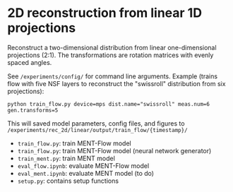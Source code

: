 # 2D reconstruction from linear 1D projections

Reconstruct a two-dimensional distribution from linear one-dimensional projections (2:1). The transformations are rotation matrices with evenly spaced angles.

See `/experiments/config/` for command line arguments. Example (trains flow with five NSF layers to reconstruct the "swissroll" distribution from six projections):
```
python train_flow.py device=mps dist.name="swissroll" meas.num=6 gen.transforms=5
```
This will saved model parameters, config files, and figures to `/experiments/rec_2d/linear/output/train_flow/{timestamp}/`


* `train_flow.py`: train MENT-Flow model
* `train_flow.py`: train MENT-Flow model (neural network generator)
* `train_ment.py`: train MENT model
* `eval_flow.ipynb`: evaluate MENT-Flow model
* `eval_ment.ipynb`: evaluate MENT model (to do)
* `setup.py`: contains setup functions
